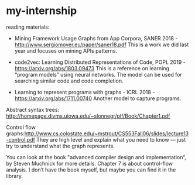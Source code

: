 # my-internship

reading materials:

- Mining Framework Usage Graphs from App Corpora, SANER 2018 - http://www.sergiomover.eu/paper/saner18.pdf
This is a work we did last year and focuses on mining APIs patterns.

- code2vec: Learning Distributed Representations of Code, POPL 2019 - https://arxiv.org/abs/1803.09473
This is a reference on learning “program models” using neural networks. The model can be used for searching similar code and code completion.

- Learning to represent programs with graphs - ICRL 2018 - https://arxiv.org/abs/1711.00740
Another model to capture programs.

Abstract syntax trees:
http://homepage.divms.uiowa.edu/~slonnegr/plf/Book/Chapter1.pdf

Control flow graphs:http://www.cs.colostate.edu/~mstrout/CS553Fall06/slides/lecture13-control.pdf
They are high level and explain what you need to know — just try to understand what the graph represents.

You can look at the book "advanced compiler design and implementation”, by Steven Muchnick for more details.
Chapter 7 is about control-flow analysis. I don’t have the book myself, but maybe you can find it in the library.
